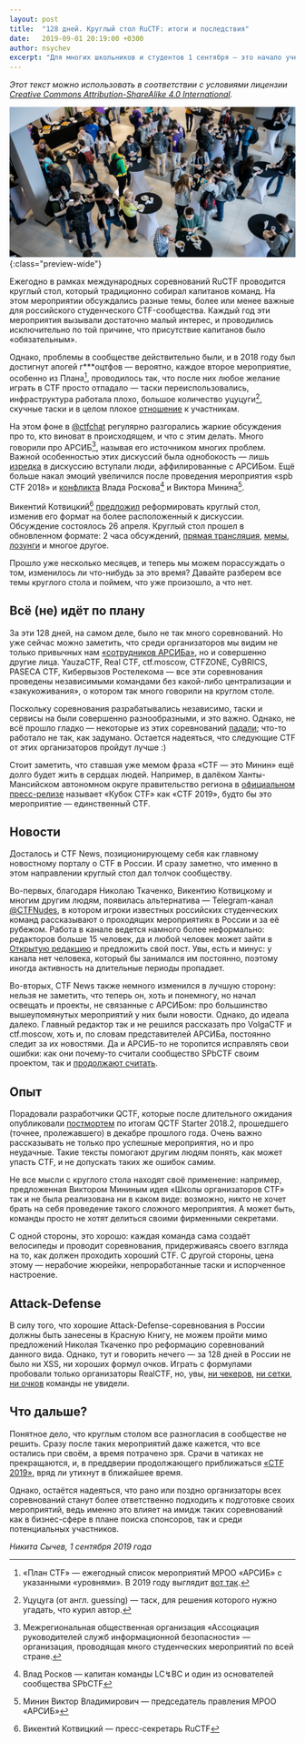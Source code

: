 ```yaml
---
layout: post
title:  "128 дней. Круглый стол RuCTF: итоги и последствия"
date:   2019-09-01 20:19:00 +0300
author: nsychev
excerpt: "Для многих школьников и студентов 1 сентября — это начало учебного года. Наши читатели из культурной столицы, наверное, уже увидели сегодняшний анонс нового сезона @SPbCTF. Но есть ещё один повод поговорить: ровно 128 дней назад был проведен круглый стол RuCTF."
---
```


*Этот текст можно использовать в соответствии с условиями лицензии [Creative Commons Attribution-ShareAlike 4.0 International][cc].*

![128 дней. Круглый стол RuCTF: итоги и последствия](/assets/img/2019/09/ructf-tables.png){:class="preview-wide"}

Ежегодно в рамках международных соревнований RuCTF проводится круглый стол, который традиционно собирал капитанов команд. На этом мероприятии обсуждались разные темы, более или менее важные для российского студенческого CTF-сообщества. Каждый год эти мероприятия вызывали достаточно малый интерес, и проводились исключительно по той причине, что присутствие капитанов было «обязательным».

Однако, проблемы в сообществе действительно были, и в 2018 году был достигнут апогей г\*\*\*оцтфов — вероятно, каждое второе мероприятие, особенно из Плана[^plan], проводилось так, что после них любое желание играть в CTF просто отпадало — таски переиспользовались, инфраструктура работала плохо, большое количество уцуцуги[^ucucuga], скучные таски и в целом плохое [отношение][menad] к участникам.

На этом фоне в [@ctfchat][ctfchat] регулярно разгорались жаркие обсуждения про то, кто виноват в происходящем, и что с этим делать. Много говорили про АРСИБ[^aciso], называя его источником многих проблем. Важной особенностью этих дискуссий была однобокость — лишь [изредка][pedanov] в дискуссию вступали люди, аффилированные с АРСИБом. Ещё больше накал эмоций увеличился после проведения мероприятия «spb CTF 2018» и [конфликта][vos-black] Влада Роскова[^vos] и Виктора Минина[^minin]. 

Викентий Котвицкий[^ktwzk] [предложил][new-table-idea] реформировать круглый стол, изменив его формат на более расположенный к дискуссии. Обсуждение состоялось 26 апреля. Круглый стол прошел в обновленном формате: 2 часа обсуждений, [прямая трансляция][stream], [мемы][ded-batya], [лозунги][ctf-is-minin] и многое другое.

Прошло уже несколько месяцев, и теперь мы можем порассуждать о том, изменилось ли что-нибудь за это время? Давайте разберем все темы круглого стола и поймем, что уже произошло, а что нет.

## Всё (не) идёт по плану

За эти 128 дней, на самом деле, было не так много соревнований. Но уже сейчас можно заметить, что среди организаторов мы видим не только привычных нам [«сотрудников АРСИБа»][menad],  но и совершенно другие лица. YauzaCTF, Real CTF, ctf.moscow, CTFZONE, CyBRICS, PASECA CTF, Кибервызов Ростелекома — все эти соревнования проведены независимыми командами без какой-либо централизации и «закукоживания», о котором так много говорили на круглом столе.

Поскольку соревнования разрабатывались независимо, таски и сервисы на были совершенно разнообразными, и это важно. Однако, не всё прошло гладко — некоторые из этих соревнований [падали][real-tube]; что-то работало не так, как задумано. Остается надеяться, что следующие CTF от этих организаторов пройдут лучше :)

Стоит заметить, что ставшая уже мемом фраза «CTF — это Минин» ещё долго будет жить в сердцах людей. Например, в далёком Ханты-Мансийском автономном округе правительство региона в [официальном пресс-релизе][admhmao-press] называет «Кубок CTF» как «CTF 2019», будто бы это мероприятие — единственный CTF.

## Новости

Досталось и CTF News, позиционирующему себя как главному новостному порталу о CTF в России. И сразу заметно, что именно в этом направлении круглый стол дал толчок сообществу.

Во-первых, благодаря Николаю Ткаченко, Викентию Котвицкому и многим другим людям, появилась альтернатива — Telegram-канал [@CTFNudes][ctfnudes], в котором игроки известных российских студенческих команд рассказывают о проходящих мероприятиях в России и за её рубежом. Работа в канале ведется намного более неформально: редакторов больше 15 человек, да и любой человек может зайти в [Открытую редакцию][ctfnudes-open] и предложить свой пост. Увы, есть и минус: у канала нет человека, который бы занимался им постоянно, поэтому иногда активность на длительные периоды пропадает.

Во-вторых, CTF News также немного изменился в лучшую сторону: нельзя не заметить, что теперь он, хоть и понемногу, но начал освещать и проекты, не связанные с АРСИБом: про большинство вышеупомянутых мероприятий у них были новости. Однако, до идеала далеко. Главный редактор так и не решился рассказать про VolgaCTF и ctf.moscow, хоть и, по словам представителей АРСИБа, постоянно следит за их новостями. Да и АРСИБ-то не торопится исправлять свои ошибки: как они почему-то считали сообщество SPbCTF своим проектом, так и [продолжают считать][aciso-spbctf].

## Опыт

Порадовали разработчики QCTF, которые после длительного ожидания опубликовали [постмортем][postmortem] по итогам QCTF Starter 2018.2, прошедшего (точнее, пролежавшего) в декабре прошлого года. Очень важно рассказывать не только про успешные мероприятия, но и про неудачные. Такие тексты помогают другим людям понять, как может упасть CTF, и не допускать таких же ошибок самим.

Не все мысли с круглого стола находят своё применение: например, предложенная Виктором Мининым идея «Школы организаторов CTF» так и не была реализована ни в каком виде: возможно, никто не хочет брать на себя проведение такого сложного мероприятия. А может быть, команды просто не хотят делиться своими фирменными секретами.

С одной стороны, это хорошо: каждая команда сама создаёт велосипеды и проводит соревнования, придерживаясь своего взгляда на то, как должен проходить хороший CTF. С другой стороны, цена этому — нерабочие жюрейки, непроработанные таски и испорченное настроение.

## Attack-Defense

В силу того, что хорошие Attack-Defense-соревнования в России должны быть занесены в Красную Книгу, не можем пройти мимо предложений Николая Ткаченко про реформацию соревнований данного вида. Однако, тут и говорить нечего — за 128 дней в России не было ни XSS, ни хороших формул очков. Играть с формулами пробовали только организаторы RealCTF, но, увы, [ни чекеров][real-check], [ни сетки][real-tube], [ни очков][real-nan] команды не увидели.

## Что дальше?

Понятное дело, что круглым столом все разногласия в сообществе не решить. Сразу после таких мероприятий даже кажется, что все остались при своём, а время потрачено зря. Срачи в чатиках не прекращаются, и, в преддверии продолжающего приближаться [«CTF 2019»][admhmao-press], вряд ли утихнут в ближайшее время.

Однако, остаётся надеяться, что рано или поздно организаторы всех соревнований станут более ответственно подходить к подготовке своих мероприятий, ведь именно это влияет на имидж таких соревнований как в бизнес-сфере в плане поиска спонсоров, так и среди потенциальных участников.

*Никита Сычев, 1 сентября 2019 года*

[^aciso]: Межрегиональная общественная организация «Ассоциация руководителей служб информационной безопасности» — организация, проводящая много студенческих мероприятий по всей стране.
[^ktwzk]: Викентий Котвицкий — пресс-секретарь RuCTF
[^minin]: Минин Виктор Владимирович — председатель правления МРОО «АРСИБ»
[^plan]: «План CTF» — ежегодный список мероприятий МРОО «АРСИБ» с указанными «уровнями». В 2019 году выглядит [вот так](http://aciso.ru/files/docs/ctf_plan2019.pdf).
[^ucucuga]: Уцуцуга (от англ. guessing) — таск, для решения которого нужно угадать, что курил автор.
[^vos]: Влад Росков — капитан команды LC↯BC и один из основателей сообщества SPbCTF

[admhmao-press]: https://admhmao.ru/press-center/vse-press-relizy/2839376/
[aciso-spbctf]: http://web.archive.org/web/20190901153741/http://aciso.ru/aciso-projects/3861/
[cc]: http://creativecommons.org/licenses/by-sa/4.0/
[ctf-is-minin]: https://www.youtube.com/watch?v=oImLvFNY0nY
[ctfchat]: https://t.me/ctfchat
[ctfnudes]: https://t.me/ctfnudes
[ctfnudes-open]: https://t.me/rukzf
[ded-batya]: https://t.me/ctfchat/13703
[menad]: https://t.me/spbctf/73053
[new-table-idea]: https://t.me/ctfchat/7137
[pedanov]: https://t.me/ctfchat/5282
[postmortem]: https://docs.google.com/document/d/1R_fItvrsov3RIjqIbSSoiYF4iCfsWoNStNbPrOcPmLU/edit
[real-check]: https://t.me/kappakzf/440
[real-nan]: https://t.me/CTFnudes/1174
[real-tube]: https://t.me/CTFnudes/1154
[stream]: https://t.me/kappakzf/72
[vos-black]: https://t.me/ctfchat/7081
